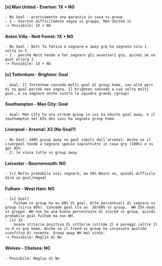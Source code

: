 #### [v] Man United - Everton: 1X + NG
    - No Goal - praticamente una garanzia in casa vs group
    - 1 - Everton difficilmente segna vs gruppo, Man United si
    -> Possibile: 1X + NG
    
#### Aston Villa - Nott Forest: 1X + NG
    - No Goal - Nott fa fatica a segnare e away grp ha segnato solo 1 volta su 5
    - 1 - perchè Nott tende a far segnare gli avversari grp, quindi se no goal allora 1
    -> Possibile: 1X + NG
    
#### [v] Tottenham - Brighton: Goal
    - Goal. Il Tottenham concede molti goal al group home, con alte perc di no goal perchè non segna. Il brighton concede a sua volta molti goal, e sa segnare anche contro le squadre grandi (group)
    
#### Southampton - Man City: Goal
    - Goal: Man City ha una streak group in cui ha sbuito goal away, e il southampton nel 65% dei casi ha segnato group home 
    
#### Liverpool - Arsenal: X2 (No Goal?)
    - No Goal: 100% group away no goal subiti dall'arsenal. Anche se il Liverpool tende a segnare spesso soprattutto in casa grp (100%) e vs gpr 85%
    - 2: le vince tutte vs group away

#### Leicester - Bournemouth: NO
    - [x] Molto probabile Leic segnerà, ma 50% Bourn no, quindi difficile dire se goal/nogoal   

#### Fulham - West Ham: NO
    - [x] Goal? 
        Fulham vs group ha un 60% di goal. Alte percentuali di segnare vs group (circa 80%). Concede goal tra un  50/60% vs group.  WH 55% Goal vs gruppo. WH non ha una buona percentuale di scored vs group, quindi probabile goal Fulham ma non WH.
    - [x] 1X 
        buona striscia positiva di vittorie (ultime 2) e pareggi (altre 2) su 4 vs grp home. Anche se il trend vs group ha incassato qualche sconfitta di recente. Group away WH mai vinto.
    -> Possibile: Meglio di No
    
#### Wolves - Chelsea: NO
    - Possibile: Meglio di No
    

